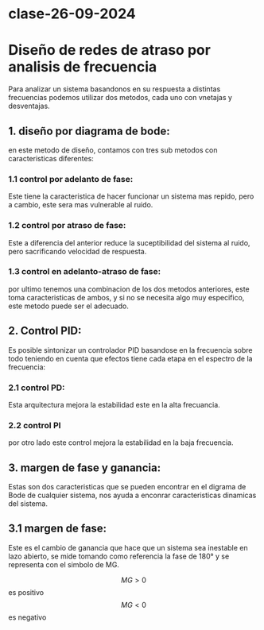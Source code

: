 # clase-26-09-2024
# Diseño de redes de atraso por analisis de frecuencia
Para analizar un sistema basandonos en su respuesta a distintas frecuencias podemos utilizar dos metodos, cada uno con vnetajas y desventajas.

## 1. diseño por diagrama de bode:
en este metodo de diseño, contamos con tres sub metodos con caracteristicas diferentes:
### 1.1 control por adelanto de fase:
Este tiene la caracteristica de hacer funcionar un sistema mas repido, pero a cambio, este sera mas vulnerable al ruido.
### 1.2 control por atraso de fase:
Este a diferencia del anterior reduce la suceptibilidad del sistema al ruido, pero sacrificando velocidad de respuesta.
### 1.3 control en adelanto-atraso de fase:
por ultimo tenemos una combinacion de los dos metodos anteriores, este toma caracteristicas de ambos, y si no se necesita algo muy especifico, este metodo puede ser el adecuado.

## 2. Control PID:
Es posible sintonizar un controlador PID basandose en la frecuencia sobre todo teniendo en cuenta que efectos tiene cada etapa en el espectro de la frecuencia:

 ### 2.1 control PD:
 Esta arquitectura mejora la estabilidad este en la alta frecuancia.
 ### 2.2 control PI
 por otro lado este control mejora la estabilidad en la baja frecuencia.

## 3. margen de fase y ganancia:
Estas son dos caracteristicas que se pueden encontrar en el digrama de Bode de cualquier sistema, nos ayuda a enconrar caracteristicas dinamicas del sistema.

## 3.1 margen de fase:
Este es el cambio de ganancia que hace que un sistema sea inestable en lazo abierto, se mide tomando como referencia la fase de 180° y se representa con el simbolo de MG.

$$MG>0$$ es positivo
$$MG<0$$ es negativo


